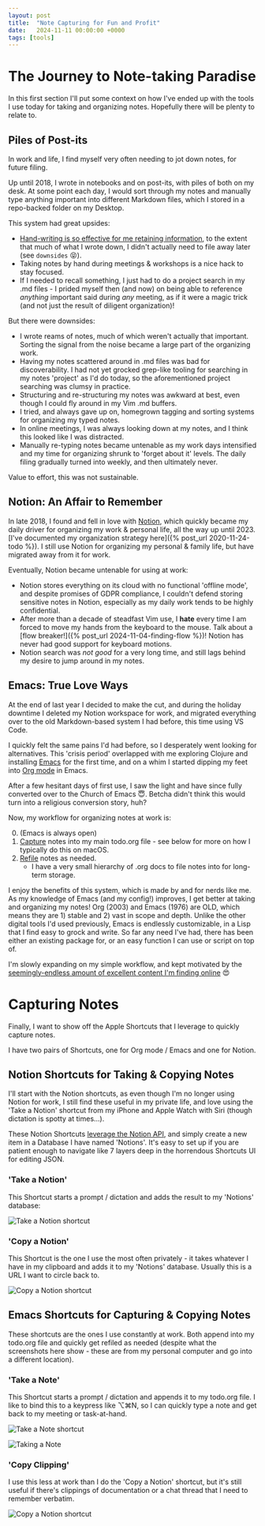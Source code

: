 ```yaml
---
layout: post
title:  "Note Capturing for Fun and Profit"
date:   2024-11-11 00:00:00 +0000
tags: [tools]
---
```


# The Journey to Note-taking Paradise

In this first section I'll put some context on how I've ended up with the tools I use today for taking and organizing notes. Hopefully there will be plenty to relate to.

## Piles of Post-its

In work and life, I find myself very often needing to jot down notes, for future filing.

Up until 2018, I wrote in notebooks and on post-its, with piles of both on my desk. At some point each day, I would sort through my notes and manually type anything important into different Markdown files, which I stored in a repo-backed folder on my Desktop.

This system had great upsides:
- [Hand-writing is so effective for me retaining information](https://www.scientificamerican.com/article/why-writing-by-hand-is-better-for-memory-and-learning/), to the extent that much of what I wrote down, I didn't actually need to file away later (see `downsides` 😝).
- Taking notes by hand during meetings & workshops is a nice hack to stay focused.
- If I needed to recall something, I just had to do a project search in my .md files - I prided myself then (and now) on being able to reference *anything* important said during *any* meeting, as if it were a magic trick (and not just the result of diligent organization)!

But there were downsides:
- I wrote reams of notes, much of which weren't actually that important. Sorting the signal from the noise became a large part of the organizing work.
- Having my notes scattered around in .md files was bad for discoverability. I had not yet grocked grep-like tooling for searching in my notes 'project' as I'd do today, so the aforementioned project searching was clumsy in practice.
- Structuring and re-structuring my notes was awkward at best, even though I could fly around in my Vim .md buffers.
- I tried, and always gave up on, homegrown tagging and sorting systems for organizing my typed notes.
- In online meetings, I was always looking down at my notes, and I think this looked like I was distracted.
- Manually re-typing notes became untenable as my work days intensified and my time for organizing shrunk to 'forget about it' levels. The daily filing gradually turned into weekly, and then ultimately never.

Value to effort, this was not sustainable.

## Notion: An Affair to Remember

In late 2018, I found and fell in love with [Notion](https://notion.so), which quickly became my daily driver for organizing my work & personal life, all the way up until 2023. [I've documented my organization strategy here]({% post_url 2020-11-24-todo %}). I still use Notion for organizing my personal & family life, but have migrated away from it for work.

Eventually, Notion became untenable for using at work:

- Notion stores everything on its cloud with no functional 'offline mode', and despite promises of GDPR compliance, I couldn't defend storing sensitive notes in Notion, especially as my daily work tends to be highly confidential.
- After more than a decade of steadfast Vim use, I **hate** every time I am forced to move my hands from the keyboard to the mouse. Talk about a [flow breaker!]({% post_url 2024-11-04-finding-flow %})! Notion has never had good support for keyboard motions.
- Notion search was *not good* for a very long time, and still lags behind my desire to jump around in my notes.

## Emacs: True Love Ways

At the end of last year I decided to make the cut, and during the holiday downtime I deleted my Notion workspace for work, and migrated everything over to the old Markdown-based system I had before, this time using VS Code.

I quickly felt the same pains I'd had before, so I desperately went looking for alternatives. This 'crisis period' overlapped with me exploring Clojure and installing [Emacs](https://en.wikipedia.org/wiki/GNU_Emacs) for the first time, and on a whim I started dipping my feet into [Org mode](https://orgmode.org/orgguide.html) in Emacs.

After a few hesitant days of first use, I saw the light and have since fully converted over to the Church of Emacs 😇. Betcha didn't think this would turn into a religious conversion story, huh?

Now, my workflow for organizing notes at work is:

0. (Emacs is always open)
1. [Capture](https://www.gnu.org/software/emacs/manual/html_node/org/Capture.html) notes into my main todo.org file - see below for more on how I typically do this on macOS.
2. [Refile](https://orgmode.org/manual/Refile-and-Copy.html) notes as needed.
   - I have a very small hierarchy of .org docs to file notes into for long-term storage.

I enjoy the benefits of this system, which is made by and for nerds like me. As my knowledge of Emacs (and my config!) improves, I get better at taking and organizing my notes! Org (2003) and Emacs (1976) are OLD, which means they are 1) stable and 2) vast in scope and depth. Unlike the other digital tools I'd used previously, Emacs is endlessly customizable, in a Lisp that I find easy to grock and write. So far any need I've had, there has been either an existing package for, or an easy function I can use or script on top of.

I'm slowly expanding on my simple workflow, and kept motivated by the [seemingly-endless amount of excellent content I'm finding online](https://sachachua.com/blog/2024/11/excerpts-from-a-conversation-with-john-wiegley-johnw-and-adam-porter-alphapapa-about-personal-information-management/) 😍

# Capturing Notes

Finally, I want to show off the Apple Shortcuts that I leverage to quickly capture notes.

I have two pairs of Shortcuts, one for Org mode / Emacs and one for Notion.

## Notion Shortcuts for Taking & Copying Notes

I'll start with the Notion shortcuts, as even though I'm no longer using Notion for work, I still find these useful in my private life, and love using the 'Take a Notion' shortcut from my iPhone and Apple Watch with Siri (though dictation is spotty at times...).

These Notion Shortcuts [leverage the Notion API](https://developers.notion.com/docs/working-with-databases#adding-pages-to-a-database), and simply create a new item in a Database I have named 'Notions'. It's easy to set up if you are patient enough to navigate like 7 layers deep in the horrendous Shortcuts UI for editing JSON.

### 'Take a Notion'

This Shortcut starts a prompt / dictation and adds the result to my 'Notions' database:

![Take a Notion shortcut](/static/img/posts/take-a-notion.png)

### 'Copy a Notion'

This Shortcut is the one I use the most often privately - it takes whatever I have in my clipboard and adds it to my 'Notions' database. Usually this is a URL I want to circle back to.

![Copy a Notion shortcut](/static/img/posts/copy-notion.png)

## Emacs Shortcuts for Capturing & Copying Notes

These shortcuts are the ones I use constantly at work. Both append into my todo.org file and quickly get refiled as needed (despite what the screenshots here show - these are from my personal computer and go into a different location).

### 'Take a Note'

This Shortcut starts a prompt / dictation and appends it to my todo.org file. I like to bind this to a keypress like ⌥⌘N, so I can quickly type a note and get back to my meeting or task-at-hand.

![Take a Note shortcut](/static/img/posts/take-a-note.png)

![Taking a Note](/static/img/posts/taking-a-note.png)


### 'Copy Clipping'

I use this less at work than I do the 'Copy a Notion' shortcut, but it's still useful if there's clippings of documentation or a chat thread that I need to remember verbatim.

![Copy a Notion shortcut](/static/img/posts/copy-clipping.png)
